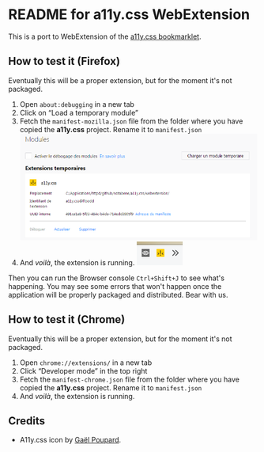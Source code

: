 # README for a11y.css WebExtension

This is a port to WebExtension of the [a11y.css bookmarklet](../).

## How to test it (Firefox)

Eventually this will be a proper extension, but for the moment it's not packaged.

1. Open `about:debugging` in a new tab
2. Click on “Load a temporary module”
3. Fetch the `manifest-mozilla.json` file from the folder where you have copied the **a11y.css** project. Rename it to `manifest.json`
   ![The “About: debugging panel”](readme_images/about_debugging.png)
4. And *voilà*, the extension is running.
   ![The icon in Firefox's toolbar, among other friends](readme_images/webext_icon_running.png)

Then you can run the Browser console `Ctrl+Shift+J` to see what's happening. You may see some errors that won't happen once the application will be properly packaged and distributed. Bear with us.

## How to test it (Chrome)

Eventually this will be a proper extension, but for the moment it's not packaged.

1. Open `chrome://extensions/` in a new tab
2. Click “Developer mode” in the top right
3. Fetch the `manifest-chrome.json` file from the folder where you have copied the **a11y.css** project. Rename it to `manifest.json`
4. And *voilà*, the extension is running.
## Credits

* A11y.css icon by [Gaël Poupard](http://www.ffoodd.fr/).
